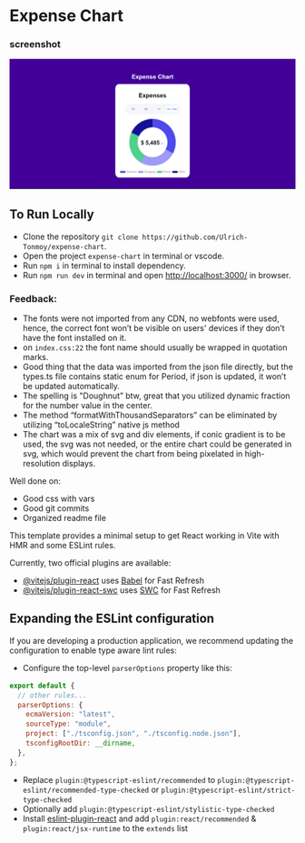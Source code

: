 # Expense Chart

### screenshot

<img src="./docs/s.png"/>

## To Run Locally

- Clone the repository `git clone https://github.com/Ulrich-Tonmoy/expense-chart`.
- Open the project `expense-chart` in terminal or vscode.
- Run `npm i` in terminal to install dependency.
- Run `npm run dev` in terminal and open [http://localhost:3000/](http://localhost:3000/) in browser.

### Feedback:

- The fonts were not imported from any CDN, no webfonts were used, hence, the correct font won’t be visible on users' devices if they don’t have the font installed on it.
- on `index.css:22` the font name should usually be wrapped in quotation marks.
- Good thing that the data was imported from the json file directly, but the types.ts file contains static enum for Period, if json is updated, it won’t be updated automatically.
- The spelling is "Doughnut” btw, great that you utilized dynamic fraction for the number value in the center.
- The method “formatWithThousandSeparators” can be eliminated by utilizing “toLocaleString” native js method
- The chart was a mix of svg and div elements, if conic gradient is to be used, the svg was not needed, or the entire chart could be generated in svg, which would prevent the chart from being pixelated in high-resolution displays.

Well done on:

- Good css with vars
- Good git commits
- Organized readme file

This template provides a minimal setup to get React working in Vite with HMR and some ESLint rules.

Currently, two official plugins are available:

- [@vitejs/plugin-react](https://github.com/vitejs/vite-plugin-react/blob/main/packages/plugin-react/README.md) uses [Babel](https://babeljs.io/) for Fast Refresh
- [@vitejs/plugin-react-swc](https://github.com/vitejs/vite-plugin-react-swc) uses [SWC](https://swc.rs/) for Fast Refresh

## Expanding the ESLint configuration

If you are developing a production application, we recommend updating the configuration to enable type aware lint rules:

- Configure the top-level `parserOptions` property like this:

```js
export default {
  // other rules...
  parserOptions: {
    ecmaVersion: "latest",
    sourceType: "module",
    project: ["./tsconfig.json", "./tsconfig.node.json"],
    tsconfigRootDir: __dirname,
  },
};
```

- Replace `plugin:@typescript-eslint/recommended` to `plugin:@typescript-eslint/recommended-type-checked` or `plugin:@typescript-eslint/strict-type-checked`
- Optionally add `plugin:@typescript-eslint/stylistic-type-checked`
- Install [eslint-plugin-react](https://github.com/jsx-eslint/eslint-plugin-react) and add `plugin:react/recommended` & `plugin:react/jsx-runtime` to the `extends` list
